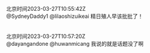 北京时间2023-03-27T10:55:42Z<br>@SydneyDaddy1 @lilaoshizuikeai 精日殖人早该批批了！<br><br><br>北京时间2023-03-27T10:57:20Z<br>@dayangandone @huwanmicang 我说的就是话题没了啊<br><br><br>